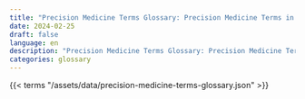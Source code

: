 ```yaml
---
title: "Precision Medicine Terms Glossary: Precision Medicine Terms in 2024"  
date: 2024-02-25
draft: false
language: en
description: "Precision Medicine Terms Glossary: Precision Medicine Terms in 2024 | Precision Medicine Terms Glossary"
categories: glossary
---
```


{{< terms "/assets/data/precision-medicine-terms-glossary.json" >}}